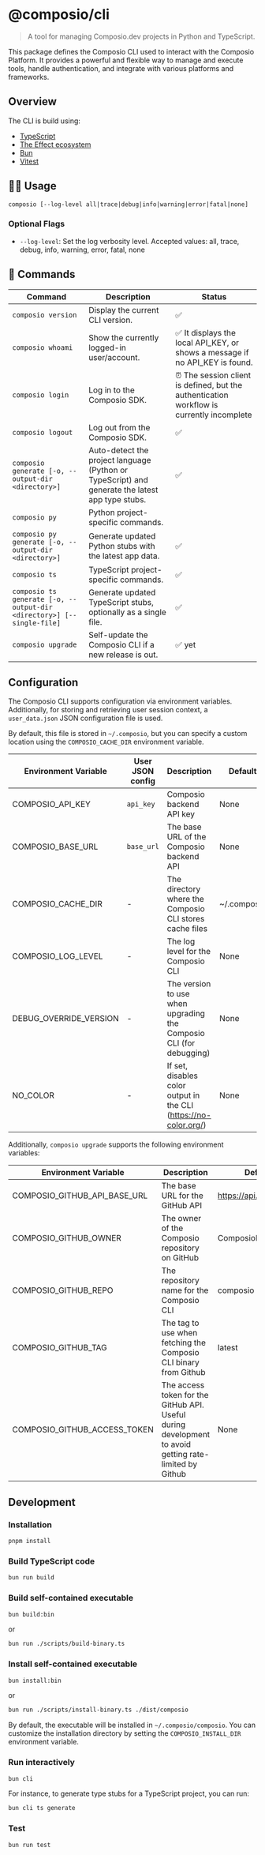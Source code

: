 # @composio/cli

> A tool for managing Composio.dev projects in Python and TypeScript.

This package defines the Composio CLI used to interact with the Composio Platform. It provides a powerful and flexible way to manage and execute tools, handle authentication, and integrate with various platforms and frameworks.

## Overview

The CLI is build using:

- [TypeScript](https://www.typescriptlang.org/)
- [The Effect ecosystem](https://effect.website/docs)
- [Bun](https://bun.sh/)
- [Vitest](https://vitest.dev/)

## 🧑‍💻 Usage

```
composio [--log-level all|trace|debug|info|warning|error|fatal|none]
```

### Optional Flags

- `--log-level`: Set the log verbosity level. Accepted values: all, trace, debug, info, warning, error, fatal, none

## 🧭 Commands

| Command                                                               | Description                                                                                     | Status                                                                                    |
| --------------------------------------------------------------------- | ----------------------------------------------------------------------------------------------- | ----------------------------------------------------------------------------------------- |
| `composio version`                                                    | Display the current CLI version.                                                                | ✅                                                                                        |
| `composio whoami`                                                     | Show the currently logged-in user/account.                                                      | ✅ It displays the local API_KEY, or shows a message if no API_KEY is found.              |
| `composio login`                                                      | Log in to the Composio SDK.                                                                     | ⏰ The session client is defined, but the authentication workflow is currently incomplete |
| `composio logout`                                                     | Log out from the Composio SDK.                                                                  | ✅                                                                                        |
| `composio generate [-o, --output-dir <directory>]`                    | Auto-detect the project language (Python or TypeScript) and generate the latest app type stubs. | ✅                                                                                        |
| `composio py`                                                         | Python project-specific commands.                                                               |
| `composio py generate [-o, --output-dir <directory>]`                 | Generate updated Python stubs with the latest app data.                                         | ✅                                                                                        |
| `composio ts`                                                         | TypeScript project-specific commands.                                                           | ✅                                                                                        |
| `composio ts generate [-o, --output-dir <directory>] [--single-file]` | Generate updated TypeScript stubs, optionally as a single file.                                 | ✅                                                                                        |
| `composio upgrade`                                                    | Self-update the Composio CLI if a new release is out.                                           | ✅ yet                                                                                    |

## Configuration

The Composio CLI supports configuration via environment variables.
Additionally, for storing and retrieving user session context, a `user_data.json` JSON configuration file is used.

By default, this file is stored in `~/.composio`, but you can specify a custom location using the `COMPOSIO_CACHE_DIR` environment variable.

| Environment Variable   | User JSON config | Description                                                        | Default     |
| ---------------------- | ---------------- | ------------------------------------------------------------------ | ----------- |
| COMPOSIO_API_KEY       | `api_key`        | Composio backend API key                                           | None        |
| COMPOSIO_BASE_URL      | `base_url`       | The base URL of the Composio backend API                           | None        |
| COMPOSIO_CACHE_DIR     | -                | The directory where the Composio CLI stores cache files            | ~/.composio |
| COMPOSIO_LOG_LEVEL     | -                | The log level for the Composio CLI                                 | None        |
| DEBUG_OVERRIDE_VERSION | -                | The version to use when upgrading the Composio CLI (for debugging) | None        |
| NO_COLOR               | -                | If set, disables color output in the CLI (https://no-color.org/)   | None        |

Additionally, `composio upgrade` supports the following environment variables:

| Environment Variable         | Description                                                                                            | Default                |
| ---------------------------- | ------------------------------------------------------------------------------------------------------ | ---------------------- |
| COMPOSIO_GITHUB_API_BASE_URL | The base URL for the GitHub API                                                                        | https://api.github.com |
| COMPOSIO_GITHUB_OWNER        | The owner of the Composio repository on GitHub                                                         | ComposioHQ             |
| COMPOSIO_GITHUB_REPO         | The repository name for the Composio CLI                                                               | composio               |
| COMPOSIO_GITHUB_TAG          | The tag to use when fetching the Composio CLI binary from Github                                       | latest                 |
| COMPOSIO_GITHUB_ACCESS_TOKEN | The access token for the GitHub API. Useful during development to avoid getting rate-limited by Github | None                   |

## Development

### Installation

```bash
pnpm install
```

### Build TypeScript code

```bash
bun run build
```

### Build self-contained executable

```bash
bun build:bin
```

or

```bash
bun run ./scripts/build-binary.ts
```

### Install self-contained executable

```bash
bun install:bin
```

or

```bash
bun run ./scripts/install-binary.ts ./dist/composio
```

By default, the executable will be installed in `~/.composio/composio`.
You can customize the installation directory by setting the `COMPOSIO_INSTALL_DIR` environment variable.

### Run interactively

```bash
bun cli
```

For instance, to generate type stubs for a TypeScript project, you can run:

```bash
bun cli ts generate
```

### Test

```bash
bun run test
```

